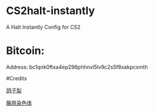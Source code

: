 # CS2halt-instantly
A Halt Instantly Config for CS2



# Bitcoin:
Address: bc1qnk0ftxa4ep296phhnxl5lv9c2s5f8xakpcxmth


#Credits

[鸽子梨](https://space.bilibili.com/168117849?spm_id_from=333.788.0.0)

[藤原染色体](https://space.bilibili.com/7523362?spm_id_from=333.788.0.0)

